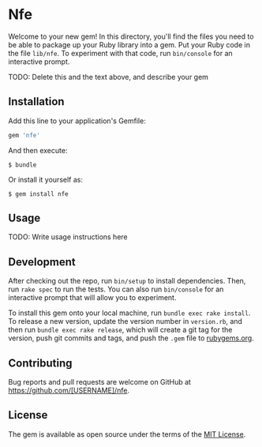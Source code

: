 # Nfe

Welcome to your new gem! In this directory, you'll find the files you need to be able to package up your Ruby library into a gem. Put your Ruby code in the file `lib/nfe`. To experiment with that code, run `bin/console` for an interactive prompt.

TODO: Delete this and the text above, and describe your gem

## Installation

Add this line to your application's Gemfile:

```ruby
gem 'nfe'
```

And then execute:

    $ bundle

Or install it yourself as:

    $ gem install nfe

## Usage

TODO: Write usage instructions here

## Development

After checking out the repo, run `bin/setup` to install dependencies. Then, run `rake spec` to run the tests. You can also run `bin/console` for an interactive prompt that will allow you to experiment.

To install this gem onto your local machine, run `bundle exec rake install`. To release a new version, update the version number in `version.rb`, and then run `bundle exec rake release`, which will create a git tag for the version, push git commits and tags, and push the `.gem` file to [rubygems.org](https://rubygems.org).

## Contributing

Bug reports and pull requests are welcome on GitHub at https://github.com/[USERNAME]/nfe.


## License

The gem is available as open source under the terms of the [MIT License](http://opensource.org/licenses/MIT).

